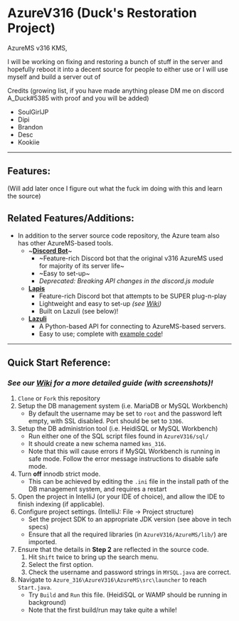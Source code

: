 # AzureV316 (Duck's Restoration Project)
AzureMS v316 KMS,

I will be working on fixing and restoring a bunch of stuff in the server and hopefully reboot it into a decent source for people to either use or I will use myself and build a server out of

Credits (growing list, if you have made anything please DM me on discord A_Duck#5385 with proof and you will be added)
- SoulGirlJP
- Dipi 
- Brandon
- Desc
- Kookiie

---
## Features:
(Will add later once I figure out what the fuck im doing with this and learn the source)


## Related Features/Additions:
- In addition to the server source code repository, the Azure team also has other AzureMS-based tools.
  - ~**[Discord Bot](https://github.com/Bratah123/MapleDiscBot)**~  
      - ~Feature-rich Discord bot that the original v316 AzureMS used for majority of its server life~  
      - ~Easy to set-up~  
    - *Deprecated: Breaking API changes in the discord.js module*  
  - **[Lapis](https://github.com/TEAM-SPIRIT-Productions/Lapis)**  
    - Feature-rich Discord bot that attempts to be SUPER plug-n-play  
    - Lightweight and easy to set-up *(see [Wiki](https://github.com/TEAM-SPIRIT-Productions/Lapis/wiki/General-Flow))*  
    - Built on Lazuli (see below)!  
  - **[Lazuli](https://github.com/TEAM-SPIRIT-Productions/Lazuli)**  
    - A Python-based API for connecting to AzureMS-based servers.  
    - Easy to use; complete with [example code](https://github.com/TEAM-SPIRIT-Productions/Lazuli/wiki/Sample-Code-Fragments#loading-a-database)!  

---
## Quick Start Reference:  
### ***See our [Wiki](https://github.com/SoulGirlJP/AzureV316/wiki/Setup) for a more detailed guide (with screenshots)!***
1. `Clone` or `Fork` this repository
2. Setup the DB management system (i.e. MariaDB or MySQL Workbench)
    - By default the username may be set to `root` and the password left empty, with SSL disabled. Port should be set to `3306`.
3. Setup the DB administrion tool (i.e. HeidiSQL or MySQL Workbench)
    - Run either one of the SQL script files found in `AzureV316/sql/`
    - It should create a new schema named `kms_316`.
    - Note that this will cause errors if MySQL Workbench is running in safe mode. Follow the error message instructions to disable safe mode.
4. Turn **off** innodb strict mode.
    - This can be achieved by editing the `.ini` file in the install path of the DB management system, and requires a restart
5. Open the project in IntelliJ (or your IDE of choice), and allow the IDE to finish indexing (if applicable).
6. Configure project settings. (IntelliJ: File -> Project structure)
    - Set the project SDK to an appropriate JDK version (see above in tech specs)
    - Ensure that all the required libraries (in `AzureV316/AzureMS/lib/`) are imported.
7. Ensure that the details in **Step 2** are reflected in the source code.
    1. Hit `Shift` twice to bring up the search menu.
    2. Select the first option.
    3. Check the username and password strings in `MYSQL.java` are correct.
8. Navigate to `Azure_316\AzureV316\AzureMS\src\launcher` to reach `Start.java`.
    - Try `Build` and `Run` this file. (HeidiSQL or WAMP should be running in background)
    - Note that the first build/run may take quite a while!
